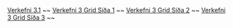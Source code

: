 [Verkefni 3.1](/Verkefni3/Verkefni3/Verk3.html) ~~ 
[Verkefni 3 Grid Síða 1](/Verkefni3/Verkefni3/verk3-grid.html) ~~ 
[Verkefni 3 Grid Síða 2](/Verkefni3/Verkefni3/verk3-grid2.html) ~~ 
[Verkefni 3 Grid Síða 3](/Verkefni3/Verkefni3/verk3-grid3.html) ~~
